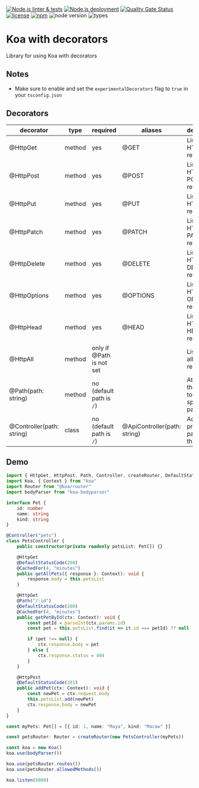 [![Node.js linter & tests](https://github.com/Marc-JB/KoaWithDecorators/workflows/Node.js%20linter%20&%20tests/badge.svg)](https://github.com/Marc-JB/KoaWithDecorators/actions)
[![Node.js deployment](https://github.com/Marc-JB/KoaWithDecorators/workflows/Node.js%20deployment/badge.svg)](https://github.com/Marc-JB/KoaWithDecorators/actions)
[![Quality Gate Status](https://sonarcloud.io/api/project_badges/measure?project=Marc-JB_KoaWithDecorators&metric=alert_status)](https://sonarcloud.io/dashboard?id=Marc-JB_KoaWithDecorators)
[![license](https://badgen.net/github/license/Marc-JB/KoaWithDecorators?color=cyan)](https://github.com/Marc-JB/KoaWithDecorators/blob/main/LICENSE)
[![npm](https://badgen.net/badge/icon/npm?icon=npm&color=cyan&label)](https://www.npmjs.com/package/@peregrine/koa-with-decorators)
![node version](https://badgen.net/npm/node/@peregrine/koa-with-decorators)
![types](https://badgen.net/npm/types/@peregrine/koa-with-decorators?icon=typescript)
# Koa with decorators
Library for using Koa with decorators

## Notes
* Make sure to enable and set the `experimentalDecorators` flag to `true` in your `tsconfig.json`

## Decorators
decorator | type | required | aliases | description
--- | --- | --- | --- | ---
@HttpGet | method | yes | @GET | Listen for HTTP GET requests
@HttpPost | method | yes | @POST | Listen for HTTP POST requests
@HttpPut | method | yes | @PUT | Listen for HTTP PUT requests
@HttpPatch | method | yes | @PATCH | Listen for HTTP PATCH requests
@HttpDelete | method | yes | @DELETE | Listen for HTTP DELETE requests
@HttpOptions | method | yes | @OPTIONS | Listen for HTTP OPTIONS requests
@HttpHead | method | yes | @HEAD | Listen for HTTP HEAD requests
@HttpAll | method | only if @Path is not set |  | Listen for all HTTP requests
@Path(path: string) | method | no (default path is `/`) |  | Attaches the method to the specified path
@Controller(path: string) | class | no (default path is `/`) | @ApiController(path: string) | Adds a prefix to all paths in this method

## Demo
```TypeScript
import { HttpGet, HttpPost, Path, Controller, createRouter, DefaultStatusCode, CachedFor } from "@peregrine/koa-with-decorators"
import Koa, { Context } from "koa"
import Router from "@koa/router"
import bodyParser from "koa-bodyparser"

interface Pet {
    id: number
    name: string
    kind: string
}

@Controller("pets")
class PetsController {
    public constructor(private readonly petsList: Pet[]) {}

    @HttpGet
    @DefaultStatusCode(200)
    @CachedFor(4, "minutes")
    public getAllPets({ response }: Context): void {
        response.body = this.petsList
    }

    @HttpGet
    @Path("/:id")
    @DefaultStatusCode(200)
    @CachedFor(4, "minutes")
    public getPetById(ctx: Context): void {
        const petId = parseInt(ctx.params.id)
        const pet = this.petsList.find(it => it.id === petId) ?? null

        if (pet !== null) {
            ctx.response.body = pet
        } else {
            ctx.response.status = 404
        }
    }

    @HttpPost
    @DefaultStatusCode(201)
    public addPet(ctx: Context): void {
        const newPet = ctx.request.body
        this.petsList.add(newPet)
        ctx.response.body = newPet
    }
}

const myPets: Pet[] = [{ id: 1, name: "Maya", kind: "Macaw" }]

const petsRouter: Router = createRouter(new PetsController(myPets))

const koa = new Koa()
koa.use(bodyParser())

koa.use(petsRouter.routes())
koa.use(petsRouter.allowedMethods())

koa.listen(8080)
```
